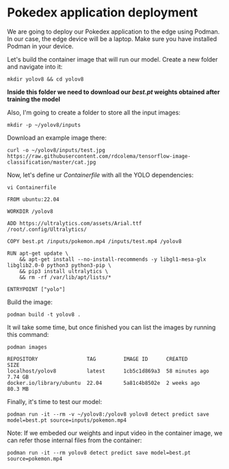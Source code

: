 # Pokedex application deployment

We are going to deploy our Pokedex application to the edge using Podman. In our case, the edge device will be a laptop. Make sure you have installed Podman in your device.

Let's build the container image that will run our model. Create a new folder and navigate into it:
```
mkdir yolov8 && cd yolov8
```
**Inside this folder we need to download our *best.pt* weights obtained after training the model**


Also, I'm going to create a folder to store all the input images:
```
mkdir -p ~/yolov8/inputs
```

Download an example image there:
```
curl -o ~/yolov8/inputs/test.jpg https://raw.githubusercontent.com/rdcolema/tensorflow-image-classification/master/cat.jpg
```

Now, let's define ur *Containerfile* with all the YOLO dependencies:
```
vi Containerfile
```
```
FROM ubuntu:22.04

WORKDIR /yolov8

ADD https://ultralytics.com/assets/Arial.ttf /root/.config/Ultralytics/

COPY best.pt /inputs/pokemon.mp4 /inputs/test.mp4 /yolov8

RUN apt-get update \
    && apt-get install --no-install-recommends -y libgl1-mesa-glx libglib2.0-0 python3 python3-pip \
    && pip3 install ultralytics \
    && rm -rf /var/lib/apt/lists/*

ENTRYPOINT ["yolo"]
```

Build the image:
```
podman build -t yolov8 .
```

It wil take some time, but once finished you can list the images by running this command:
```
podman images
```
```
REPOSITORY                TAG         IMAGE ID      CREATED         SIZE
localhost/yolov8          latest      1cb5c1d869a3  58 minutes ago  7.74 GB
docker.io/library/ubuntu  22.04       5a81c4b8502e  2 weeks ago     80.3 MB
```

Finally, it's time to test our model: 
```
podman run -it --rm -v ~/yolov8:/yolov8 yolov8 detect predict save model=best.pt source=inputs/pokemon.mp4
```

Note: If we embeded our weights and input video in the container image, we can refer those internal files from the container:
```
podman run -it --rm yolov8 detect predict save model=best.pt source=pokemon.mp4
```









